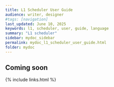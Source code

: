 ```yaml
---
title: L1 Scheduler User Guide
audience: writer, designer
#tags: [navigation]
last_updated: June 10, 2025
keywords: l1, scheduler, user, guide, language
summary: "L1 scheduler"
sidebar: mydoc_sidebar
permalink: mydoc_l1_scheduler_user_guide.html
folder: mydoc
---
```




## Coming soon



{% include links.html %}
